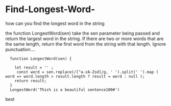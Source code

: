 # Find-Longest-Word-
how can you find the longest word in the string

the function LongestWord(sen) take the sen parameter being passed and return the largest word in the string. If there are two or more words that are the same length, return the first word from the string with that length. Ignore punctuation....

      function LongestWord(sen) {

        let result = '' ;
         const word = sen.replace(/[^a-zA-Zsd]/g, ' ').split(' ').map ( word => word.length > result.length ? result = word : null ); 
        return result;
      }
      LongestWord('This% is a beautiful sentence100#')
best
